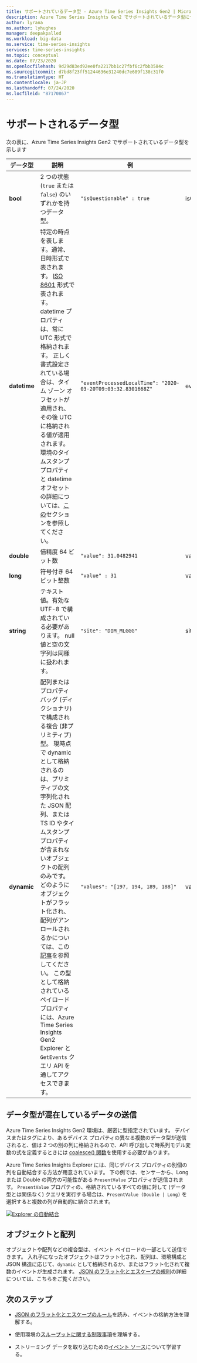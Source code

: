 ```yaml
---
title: サポートされているデータ型 - Azure Time Series Insights Gen2 | Microsoft Docs
description: Azure Time Series Insights Gen2 でサポートされているデータ型について説明します。
author: lyrana
ms.author: lyhughes
manager: deepakpalled
ms.workload: big-data
ms.service: time-series-insights
services: time-series-insights
ms.topic: conceptual
ms.date: 07/23/2020
ms.openlocfilehash: 9d29d83ed92ee0fa2217bb1c27fbf6c2fbb3584c
ms.sourcegitcommit: d7bd8f23ff51244636e31240dc7e689f138c31f0
ms.translationtype: HT
ms.contentlocale: ja-JP
ms.lasthandoff: 07/24/2020
ms.locfileid: "87170867"
---
```

# <a name="supported-data-types"></a>サポートされるデータ型

次の表に、Azure Time Series Insights Gen2 でサポートされているデータ型を示します

| データ型 | 説明 | 例 | Parquet のプロパティ列名
|---|---|---|---|
| **bool** | 2 つの状態 (`true` または `false`) のいずれかを持つデータ型。 | `"isQuestionable" : true` | isQuestionable_bool
| **datetime** | 特定の時点を表します。通常、日時形式で表されます。 [ISO 8601](https://www.iso.org/iso-8601-date-and-time-format.html) 形式で表されます。 datetime プロパティは、常に UTC 形式で格納されます。 正しく書式設定されている場合は、タイム ゾーン オフセットが適用され、その後 UTC に格納される値が適用されます。 環境のタイムスタンプ プロパティと datetime オフセットの詳細については、[この](concepts-streaming-ingestion-event-sources.md#event-source-timestamp)セクションを参照してください。 | `"eventProcessedLocalTime": "2020-03-20T09:03:32.8301668Z"` | eventProcessedLocalTime_datetime
| **double** | 倍精度 64 ビット数  | `"value": 31.0482941` | value_double
| **long** | 符号付き 64 ビット整数  | `"value" : 31` | value_long
| **string** | テキスト値。有効な UTF-8 で構成されている必要があります。 null 値と空の文字列は同様に扱われます。 |  `"site": "DIM_MLGGG"` | site_string
| **dynamic** | 配列またはプロパティ バッグ (ディクショナリ) で構成される複合 (非プリミティブ) 型。 現時点で dynamic として格納されるのは、プリミティブの文字列化された JSON 配列、または TS ID やタイムスタンプ プロパティが含まれないオブジェクトの配列のみです。 どのようにオブジェクトがフラット化され、配列がアンロールされるかについては、この[記事](./concepts-json-flattening-escaping-rules.md)を参照してください。 この型として格納されているペイロード プロパティには、Azure Time Series Insights Gen2 Explorer と `GetEvents` クエリ API を通してアクセスできます。 |  `"values": "[197, 194, 189, 188]"` | values_dynamic

## <a name="sending-mixed-data-types"></a>データ型が混在しているデータの送信

Azure Time Series Insights Gen2 環境は、厳密に型指定されています。 デバイスまたはタグにより、あるデバイス プロパティの異なる複数のデータ型が送信されると、値は 2 つの別の列に格納されるので、API 呼び出しで時系列モデル変数の式を定義するときには [coalesce() 関数](https://docs.microsoft.com/rest/api/time-series-insights/preview#other-functions)を使用する必要があります。

Azure Time Series Insights Explorer には、同じデバイス プロパティの別個の列を自動結合する方法が用意されています。 下の例では、センサーから、Long または Double の両方の可能性がある `PresentValue` プロパティが送信されます。 `PresentValue` プロパティの、格納されているすべての値に対して (データ型とは関係なく) クエリを実行する場合は、`PresentValue (Double | Long)` を選択すると複数の列が自動的に結合されます。

[![Explorer の自動結合](media\concepts-supported-data-types/explorer-auto-coalesce-sample.png)](media\concepts-supported-data-types/explorer-auto-coalesce-sample.png#lightbox)

## <a name="objects-and-arrays"></a>オブジェクトと配列

オブジェクトや配列などの複合型は、イベント ペイロードの一部として送信できます。 入れ子になったオブジェクトはフラット化され、配列は、環境構成と JSON 構造に応じて、`dynamic` として格納されるか、またはフラット化されて複数のイベントが生成されます。 [JSON のフラット化とエスケープの規則](./concepts-json-flattening-escaping-rules.md)の詳細については、こちらをご覧ください。

## <a name="next-steps"></a>次のステップ

* [JSON のフラット化とエスケープのルール](./concepts-json-flattening-escaping-rules.md)を読み、イベントの格納方法を理解する。

* 使用環境の[スループットに関する制限事項](./concepts-streaming-ingress-throughput-limits.md)を理解する。

* ストリーミング データを取り込むための[イベント ソース](concepts-streaming-ingestion-event-sources.md)について学習する。
